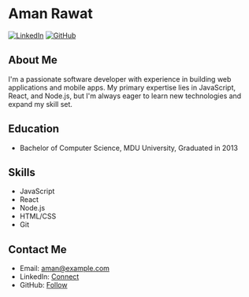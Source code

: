 # Aman Rawat

[![LinkedIn](https://img.shields.io/badge/LinkedIn-Connect-blue)](https://www.linkedin.com/in/amanrawat/)
[![GitHub](https://img.shields.io/badge/GitHub-Follow-brightgreen)](https://github.com/yourusername)

## About Me
I'm a passionate software developer with experience in building web applications and mobile apps. My primary expertise lies in JavaScript, React, and Node.js, but I'm always eager to learn new technologies and expand my skill set.

## Education
- Bachelor of Computer Science, MDU University, Graduated in 2013

## Skills
- JavaScript
- React
- Node.js
- HTML/CSS
- Git

## Contact Me
- Email: aman@example.com
- LinkedIn: [Connect](https://www.linkedin.com/in/amanrawat/)
- GitHub: [Follow](https://github.com/yourusername)
